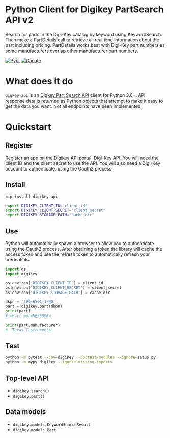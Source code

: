 Python Client for Digikey PartSearch API v2
=================================
Search for parts in the Digi-Key catalog by keyword using KeywordSearch. Then make a PartDetails call to retrieve all 
real time information about the part including pricing. PartDetails works best with Digi-Key part numbers as some 
manufacturers overlap other manufacturer part numbers.

[![Pypi](https://img.shields.io/pypi/v/digikey-api.svg?color=brightgreen)](https://pypi.org/project/digikey-api/) 
[![Donate](https://img.shields.io/badge/Donate-PayPal-gold.svg)](https://www.paypal.com/cgi-bin/webscr?cmd=_donations&business=53HWHHVCJ3D4J&currency_code=EUR&source=url)

# What does it do
`digkey-api` is an [Digkey Part Search API](https://api-portal.digikey.com/node/8517) client for Python 3.6+. API response data is returned as Python objects that attempt to make it easy to get the data you want. Not all endpoints have been implemented.

# Quickstart

## Register
Register an app on the Digikey API portal: [Digi-Key API](https://api-portal.digikey.com/start). You will need the client
ID and the client secret to use the API. You will also need a Digi-Key account to authenticate, using the Oauth2 process.

## Install
```sh
pip install digikey-api

export DIGIKEY_CLIENT_ID="client_id"
export DIGIKEY_CLIENT_SECRET="client_secret"
export DIGIKEY_STORAGE_PATH="cache_dir"
```

## Use
Python will automatically spawn a browser to allow you to authenticate using the Oauth2 process. After obtaining a token
the library will cache the access token and use the refresh token to automatically refresh your credentials.

```python
import os
import digikey

os.environ['DIGIKEY_CLIENT_ID'] = client_id
os.environ['DIGIKEY_CLIENT_SECRET'] = client_secret
os.environ['DIGIKEY_STORAGE_PATH'] = cache_dir

dkpn = '296-6501-1-ND'
part = digikey.part(dkpn)
print(part)
# <Part mpn=NE555DR>

print(part.manufacturer)
# 'Texas Instruments'
```

## Test
```sh
python -m pytest --cov=digikey --doctest-modules --ignore=setup.py
python -m mypy digikey --ignore-missing-imports
```

## Top-level API
* `digikey.search()`
* `digikey.part()`

## Data models
* `digikey.models.KeywordSearchResult`
* `digikey.models.Part`
